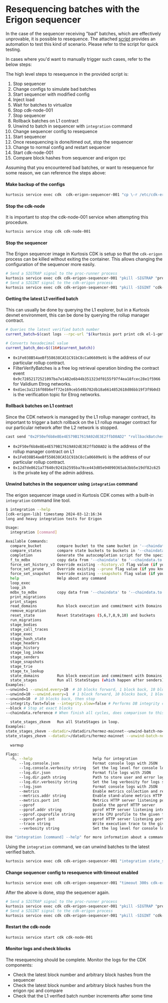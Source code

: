 # Resequencing batches with the Erigon sequencer

In the case of the sequencer receiving "bad" batches, which are effectively unprovable, it is possible to resequence.
The attached [script](./test_resequence.sh) provides an automation to test this kind of scenario. Please refer to the script for quick testing.

In cases where you'd want to manually trigger such cases, refer to the below steps:

The high level steps to resequence in the provided script is:

1. Stop sequencer
2. Change configs to simulate bad batches
3. Start sequencer with modified config
4. Inject load
5. Wait for batches to virtualize
6. Stop cdk-node-001
7. Stop sequencer
8. Rollback batches on L1 contract
9. Unwind to batch in sequencer with `integration` command
10. Change sequencer config to resequence
11. Start sequencer
12. Once resequencing is done/timed out, stop the sequencer
13. Change to normal config and restart sequencer
14. Start cdk-node-001
15. Compare block hashes from sequencer and erigon rpc

Assuming that you encountered bad batches, or want to resequence for some reason, we can reference the steps above:

#### Make backup of the configs

```bash
kurtosis service exec cdk  cdk-erigon-sequencer-001 "cp \-r /etc/cdk-erigon/ /tmp/"
```

#### Stop the cdk-node
It is important to stop the cdk-node-001 service when attempting this procedure.

```bash
kurtosis service stop cdk cdk-node-001
```

#### Stop the sequencer
The Erigon sequencer image in Kurtosis CDK is setup so that the `cdk-erigon` process can be killed without exiting the container. This allows changing the configuration of the sequencer more easily.

```bash
# Send a SIGTRAP signal to the proc-runner process
kurtosis service exec cdk cdk-erigon-sequencer-001 "pkill -SIGTRAP "proc-runner.sh"" || true
# Send a SIGINT signal to the cdk-erigon process
kurtosis service exec cdk cdk-erigon-sequencer-001 "pkill -SIGINT "cdk-erigon"" || true
```

#### Getting the latest L1 verified batch
This can usually be done by querying the L1 explorer, but in a Kurtosis devnet environment, this can be done by querying the rollup manager contract.

```bash
# Queries the latest verified batch number
current_batch=$(cast logs --rpc-url "$(kurtosis port print cdk el-1-geth-lighthouse rpc)" --address 0x1Fe038B54aeBf558638CA51C91bC8cCa06609e91 --from-block 0 --json | jq -r '.[] | select(.topics[0] == "0x9c72852172521097ba7e1482e6b44b351323df0155f97f4ea18fcec28e1f5966" or .topics[0] == "0xd1ec3a1216f08b6eff72e169ceb548b782db18a6614852618d86bb19f3f9b0d3") | .topics[1]' | tail -n 1 | sed 's/^0x//')

# Converts hexadecimal value
current_batch_dec=$((16#$current_batch))
```

- `0x1Fe038B54aeBf558638CA51C91bC8cCa06609e91` is the address of our particular rollup contract.
- FilterVerifyBatches is a free log retrieval operation binding the contract event `0x9c72852172521097ba7e1482e6b44b351323df0155f97f4ea18fcec28e1f5966` for Validium Etrog networks.
- `0xd1ec3a1216f08b6eff72e169ceb548b782db18a6614852618d86bb19f3f9b0d3` is the verification topic for Etrog networks.

#### Rollback batches on L1 contract
Since the CDK network is managed by the L1 rollup manager contract, its important to trigger a batch rollback on the L1 rollup manager contract for our particular network after the L2 network is stopped.

```bash
cast send "0x2F50ef6b8e8Ee4E579B17619A92dE3E2ffbD8AD2" "rollbackBatches(address,uint64)" "0x1Fe038B54aeBf558638CA51C91bC8cCa06609e91" "$latest_verified_batch" --private-key "0x12d7de8621a77640c9241b2595ba78ce443d05e94090365ab3bb5e19df82c625" --rpc-url "$(kurtosis port print cdk el-1-geth-lighthouse rpc)"
```

- `0x2F50ef6b8e8Ee4E579B17619A92dE3E2ffbD8AD2` is the address of the rollup manager contract on L1
- `0x1Fe038B54aeBf558638CA51C91bC8cCa06609e91` is the address of our particular rollup contract.
- `0x12d7de8621a77640c9241b2595ba78ce443d05e94090365ab3bb5e19df82c625` is the private key of the admin address.

#### Unwind batches in the sequencer using `integration` command

The erigon sequencer image used in Kurtosis CDK comes with a built-in `integration` command line tool.

```bash
$ integration --help
[cdk-erigon-lib] timestamp 2024-03-12:16:34
long and heavy integration tests for Erigon

Usage:
  integration [command]

Available Commands:
  compare_bucket       compare bucket to the same bucket in '--chaindata.reference'
  compare_states       compare state buckets to buckets in '--chaindata.reference'
  completion           Generate the autocompletion script for the specified shell
  f_to_mdbx            copy data from '--chaindata' to '--chaindata.to'
  force_set_history_v3 Override existing --history.v3 flag value (if you know what you are doing)
  force_set_prune      Override existing --prune flag value (if you know what you are doing)
  force_set_snapshot   Override existing --snapshots flag value (if you know what you are doing)
  help                 Help about any command
  loop_exec            
  loop_ih              
  mdbx_to_mdbx         copy data from '--chaindata' to '--chaindata.to'
  print_migrations     
  print_stages         
  read_domains         Run block execution and commitment with Domains.
  remove_migration     
  reset_state          Reset StateStages (5,6,7,8,9,10) and buckets
  run_migrations       
  stage_bodies         
  stage_call_traces    
  stage_exec           
  stage_hash_state     
  stage_headers        
  stage_history        
  stage_log_index      
  stage_senders        
  stage_snapshots      
  stage_trie           
  stage_tx_lookup      
  state_domains        Run block execution and commitment with Domains.
  state_stages         Run all StateStages (which happen after senders) in loop.
Examples: 
--unwind=1 --unwind.every=10  # 10 blocks forward, 1 block back, 10 blocks forward, ...
--unwind=10 --unwind.every=1  # 1 block forward, 10 blocks back, 1 blocks forward, ...
--unwind=10  # 10 blocks back, then stop
--integrity.fast=false --integrity.slow=false # Performs DB integrity checks each step. You can disable slow or fast checks.
--block # Stop at exact blocks
--chaindata.reference # When finish all cycles, does comparison to this db file.
		
  state_stages_zkevm   Run all StateStages in loop.
Examples:
state_stages_zkevm --datadir=/datadirs/hermez-mainnet--unwind-batch-no=10  # unwind so the tip is the highest block in batch number 10
state_stages_zkevm --datadir=/datadirs/hermez-mainnet --unwind-batch-no=2 --chain=hermez-bali --log.console.verbosity=4 --datadir-compare=/datadirs/pre-synced-block-100 # unwind to batch 2 and compare with another datadir
		
  warmup               

Flags:
  -h, --help                           help for integration
      --log.console.json               Format console logs with JSON
      --log.console.verbosity string   Set the log level for console logs (default "info")
      --log.dir.json                   Format file logs with JSON
      --log.dir.path string            Path to store user and error logs to disk
      --log.dir.verbosity string       Set the log verbosity for logs stored to disk (default "info")
      --log.json                       Format console logs with JSON
      --metrics                        Enable metrics collection and reporting
      --metrics.addr string            Enable stand-alone metrics HTTP server listening interface (default "127.0.0.1")
      --metrics.port int               Metrics HTTP server listening port (default 6060)
      --pprof                          Enable the pprof HTTP server
      --pprof.addr string              pprof HTTP server listening interface (default "127.0.0.1")
      --pprof.cpuprofile string        Write CPU profile to the given file
      --pprof.port int                 pprof HTTP server listening port (default 6060)
      --trace string                   Write execution trace to the given file
      --verbosity string               Set the log level for console logs (default "info")

Use "integration [command] --help" for more information about a command.

```

Using the `integration` command, we can unwind batches to the latest verified batch.

```bash
kurtosis service exec cdk cdk-erigon-sequencer-001 "integration state_stages_zkevm --config=/etc/cdk-erigon/config.yaml --unwind-batch-no=$latest_verified_batch --chain dynamic-kurtosis --datadir /home/erigon/data/dynamic-kurtosis-sequencer"
```

#### Change sequencer config to resequence with timeout enabled

```bash
kurtosis service exec cdk cdk-erigon-sequencer-001 "timeout 300s cdk-erigon --pprof=true --pprof.addr 0.0.0.0 --config /etc/cdk-erigon/config.yaml --datadir /home/erigon/data/dynamic-kurtosis-sequencer  --zkevm.sequencer-resequence-strict=false --zkevm.sequencer-resequence=true --zkevm.sequencer-resequence-reuse-l1-info-index=true"
```

After the above is done, stop the sequencer again.

```bash
# Send a SIGTRAP signal to the proc-runner process
kurtosis service exec cdk cdk-erigon-sequencer-001 "pkill -SIGTRAP "proc-runner.sh"" || true
# Send a SIGINT signal to the cdk-erigon process
kurtosis service exec cdk cdk-erigon-sequencer-001 "pkill -SIGINT "cdk-erigon"" || true
```

#### Restart the cdk-node

```bash
kurtosis service start cdk cdk-node-001
```

#### Monitor logs and check blocks

The resequencing should be complete. Monitor the logs for the CDK components:
- Check the latest block number and arbitrary block hashes from the sequencer
- Check the latest block number and arbitrary block hashes from the erigon rpc and compare
- Check that the L1 verified batch number increments after some time